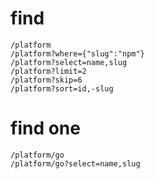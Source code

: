 
# find 

```
/platform
/platform?where={"slug":"npm"}
/platform?select=name,slug
/platform?limit=2
/platform?skip=6
/platform?sort=id,-slug
```

# find one

```
/platform/go
/platform/go?select=name,slug
```